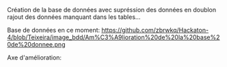 Création de la base de données 
avec supréssion des données en doublon 
rajout des données manquant dans les tables...

Base de données en ce moment:
https://github.com/zbrwkq/Hackaton-4/blob/Teixeira/image_bdd/Am%C3%A9lioration%20de%20la%20base%20de%20donnee.png

Axe d'amélioration:
